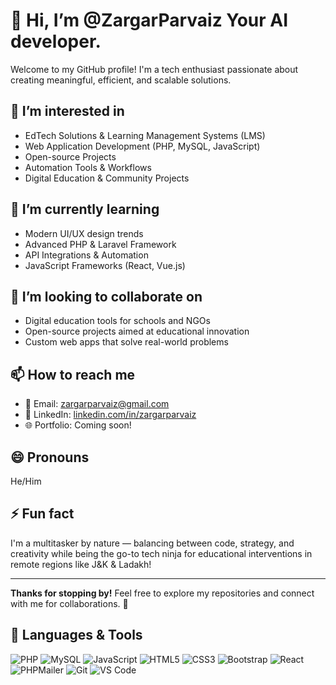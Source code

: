 # 👋 Hi, I’m @ZargarParvaiz Your AI developer.

Welcome to my GitHub profile! I'm a tech enthusiast passionate about creating meaningful, efficient, and scalable solutions.

## 👀 I’m interested in
- EdTech Solutions & Learning Management Systems (LMS)
- Web Application Development (PHP, MySQL, JavaScript)
- Open-source Projects
- Automation Tools & Workflows
- Digital Education & Community Projects

## 🌱 I’m currently learning
- Modern UI/UX design trends
- Advanced PHP & Laravel Framework
- API Integrations & Automation
- JavaScript Frameworks (React, Vue.js)

## 💞️ I’m looking to collaborate on
- Digital education tools for schools and NGOs
- Open-source projects aimed at educational innovation
- Custom web apps that solve real-world problems

## 📫 How to reach me
- 📧 Email: zargarparvaiz@gmail.com
- 📱 LinkedIn: [linkedin.com/in/zargarparvaiz](https://www.linkedin.com/in/zargarparvaiz/)
- 🌐 Portfolio: Coming soon!

## 😄 Pronouns
He/Him

## ⚡ Fun fact
I'm a multitasker by nature — balancing between code, strategy, and creativity while being the go-to tech ninja for educational interventions in remote regions like J&K & Ladakh!

---

**Thanks for stopping by!** Feel free to explore my repositories and connect with me for collaborations. 🚀

## 🚀 Languages & Tools

![PHP](https://img.shields.io/badge/-PHP-777BB4?style=for-the-badge&logo=php&logoColor=white)
![MySQL](https://img.shields.io/badge/-MySQL-4479A1?style=for-the-badge&logo=mysql&logoColor=white)
![JavaScript](https://img.shields.io/badge/-JavaScript-F7DF1E?style=for-the-badge&logo=javascript&logoColor=black)
![HTML5](https://img.shields.io/badge/-HTML5-E34F26?style=for-the-badge&logo=html5&logoColor=white)
![CSS3](https://img.shields.io/badge/-CSS3-1572B6?style=for-the-badge&logo=css3&logoColor=white)
![Bootstrap](https://img.shields.io/badge/-Bootstrap-563D7C?style=for-the-badge&logo=bootstrap&logoColor=white)
![React](https://img.shields.io/badge/-React-61DAFB?style=for-the-badge&logo=react&logoColor=black)
![PHPMailer](https://img.shields.io/badge/-PHPMailer-59BC94?style=for-the-badge)
![Git](https://img.shields.io/badge/-Git-F05032?style=for-the-badge&logo=git&logoColor=white)
![VS Code](https://img.shields.io/badge/-VS%20Code-007ACC?style=for-the-badge&logo=visual-studio-code&logoColor=white)

